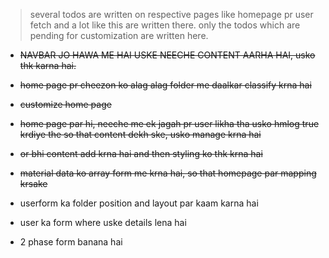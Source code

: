 > several todos are written on respective pages like homepage pr user fetch and a lot like this are written there. only the todos which are pending for customization are written here.

- ~~NAVBAR JO HAWA ME HAI USKE NEECHE CONTENT AARHA HAI, usko thk karna hai.~~

- ~~home page pr cheezon ko alag alag folder me daalkar classify krna hai~~

- ~~customize home page~~

- ~~home page par hi, neeche me ek jagah pr user likha tha usko hmlog true krdiye the so that content dekh ske, usko manage krna hai~~

- ~~or bhi content add krna hai and then styling ko thk krna hai~~

- ~~material data ko array form me krna hai, so that homepage par mapping krsake~~

- userform ka folder position and layout par kaam karna hai

- user ka form where uske details lena hai 

- 2 phase form banana hai






